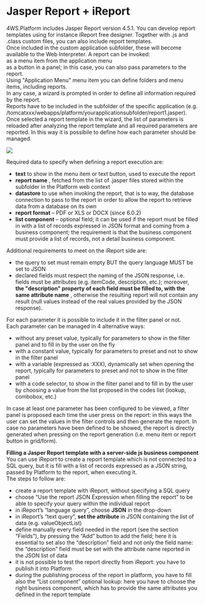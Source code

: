 # Jasper Report + iReport

4WS.Platform includes Jasper Report version 4.5.1. You can develop report templates using for instance iReport free designer. Together with .js and .class custom files, you can also include report templates.\
Once included in the custom application subfolder, these will become available to the Web Interpreter. A report can be invoked:\
as a menu item from the application menu\
as a button in a panel; in this case, you can also pass parameters to the report.\
Using "Application Menu" menu item you can define folders and menu items, including reports.\
In any case, a wizard is prompted in order to define all information required by the report.\
Reports have to be included in the subfolder of the specific application (e.g. /tomcatxxx/webapps/platform/yourapplicationsubfolder/report1.jasper).\
Once selected a report template in the wizard, the list of parameters is reloaded after analyzing the report template and all required parameters are reported. In this way it is possibile to define how each parameter should be managed.

![](http://4wsplatform.org/wp-content/uploads/2015/12/newReport-1024x522.jpg)

Required data to specify when defining a report execution are:

* **text**  to show in the menu item or text button, used to execute the report
* **report name** , fetched from the list of .jasper files stored within the subfolder in the Platform web context
* **datastore**  to use when invoking the report, that is to way, the database connection to pass to the report in order to allow the report to retrieve data from a database on its own
* **report format** – PDF or XLS or DOCX (since 6.0.2)
* **list component**  – optional field; it can be used if the report must be filled in with a list of records expressed in JSON format and coming from a business component; the requirement is that the business component must provide a list of records, not a detail business component.

Additional requirements to meet on the iReport side are:

* the query to set must remain empty BUT the query language MUST be set to JSON
* declared fields must respect the naming of the JSON response, i.e. fields must be attributes (e.g. itemCode, description, etc.); moreover,  **the "description" property of each field must be filled to, with the same attribute name** , otherwise the resulting report will not contain any result (null values instead of the real values provided by the JSON response).

For each parameter it is possible to include it in the filter panel or not.\
Each parameter can be managed in 4 alternative ways:

* without any preset value, typically for parameters to show in the filter panel and to fill in by the user on the fly
* with a constant value, typically for parameters to preset and not to show in the filter panel
* with a variable (expressed as :XXX), dynamically set when opening the report, typically for parameters to preset and not to show in the filter panel
* with a code selector, to show in the filter panel and to fill in by the user by choosing a value from the list proposed in the codes list (lookup, combobox, etc.)

In case at least one parameter has been configured to be viewed, a filter panel is proposed each time the user press on the report: in this ways the user can set the values in the filter controls and then generate the report. In case no parameters have been defined to be showed, the report is directly generated when pressing on the report generation (i.e. menu item or report button in grid/form).

**Filling a Jasper Report template with a server-side js business component**\
You can use iReport to create a report template which is not connected to a SQL query, but it is fill with a list of records expressed as a JSON string, passed by Platform to the report, when executing it.\
The steps to follow are:

* create a report template with iReport, without specifying a SQL query
* choose “Use the report JSON Expression when filling the report” to be able to specify your query within the individual report
* in iReport’s “language query”, choose  **JSON**  in the drop-down
* in iReport’s “text query”,  **set the attribute**  in JSON containing the list of data (e.g. valueObjectList)
* define manually every field needed in the report (see the section “Fields”), by pressing the “Add” button to add the field; here it is essential to set also the “description” field and not only the field name: the “description” field must be set with the attribute name reported in the JSON list of data
* it is not possible to test the report directly from iReport: you have to publish it into Platform
* during the publishing process of the report in platform, you have to fill also the “List component” optional lookup: here you have to choose the right business component, which has to provide the same attributes you defined in the report template
